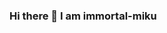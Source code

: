 ### Hi there 👋 I am immortal-miku 

<!--
**immortal-miku/immortal-miku** is a ✨ _special_ ✨ repository because its `README.md` (this file) appears on your GitHub profile.

Here are some ideas to get you started:

 🔭 I’m currently working on Cringe Bot
 🌱 I’m currently learning JS
 👯 I’m looking to collaborate on anything tbh
 🤔 I’m looking for help with C++
 💬 Ask me about Cringe Bot
 📫 How to reach me: @immortal-miku#5702 on discord
 😄 Pronouns: He/Him
 ⚡ Fun fact: it only takes 26 tylenol to kill a perfectly healthy 150 pound male of caucasian descent (tested and proven ✅)
-->
